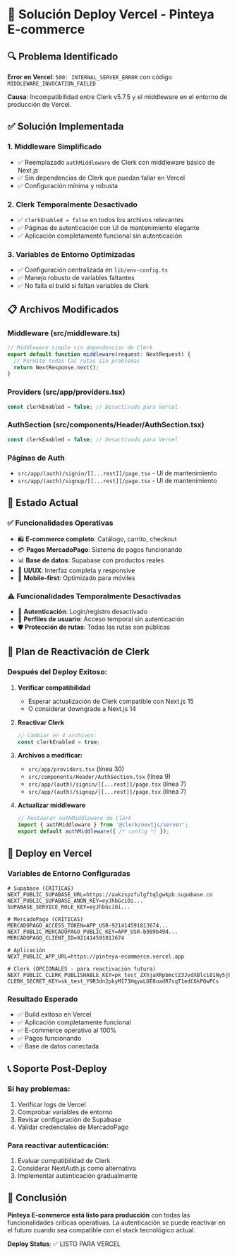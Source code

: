 # 🚀 Solución Deploy Vercel - Pinteya E-commerce

## 🔍 **Problema Identificado**

**Error en Vercel**: `500: INTERNAL_SERVER_ERROR` con código `MIDDLEWARE_INVOCATION_FAILED`

**Causa**: Incompatibilidad entre Clerk v5.7.5 y el middleware en el entorno de producción de Vercel.

## ✅ **Solución Implementada**

### **1. Middleware Simplificado**
- ✅ Reemplazado `authMiddleware` de Clerk con middleware básico de Next.js
- ✅ Sin dependencias de Clerk que puedan fallar en Vercel
- ✅ Configuración mínima y robusta

### **2. Clerk Temporalmente Desactivado**
- ✅ `clerkEnabled = false` en todos los archivos relevantes
- ✅ Páginas de autenticación con UI de mantenimiento elegante
- ✅ Aplicación completamente funcional sin autenticación

### **3. Variables de Entorno Optimizadas**
- ✅ Configuración centralizada en `lib/env-config.ts`
- ✅ Manejo robusto de variables faltantes
- ✅ No falla el build si faltan variables de Clerk

## 📋 **Archivos Modificados**

### **Middleware (src/middleware.ts)**
```typescript
// Middleware simple sin dependencias de Clerk
export default function middleware(request: NextRequest) {
  // Permite todas las rutas sin problemas
  return NextResponse.next();
}
```

### **Providers (src/app/providers.tsx)**
```typescript
const clerkEnabled = false; // Desactivado para Vercel
```

### **AuthSection (src/components/Header/AuthSection.tsx)**
```typescript
const clerkEnabled = false; // Desactivado para Vercel
```

### **Páginas de Auth**
- `src/app/(auth)/signin/[[...rest]]/page.tsx` - UI de mantenimiento
- `src/app/(auth)/signup/[[...rest]]/page.tsx` - UI de mantenimiento

## 🎯 **Estado Actual**

### **✅ Funcionalidades Operativas**
- 🛍️ **E-commerce completo**: Catálogo, carrito, checkout
- 💳 **Pagos MercadoPago**: Sistema de pagos funcionando
- 📊 **Base de datos**: Supabase con productos reales
- 🎨 **UI/UX**: Interfaz completa y responsive
- 📱 **Mobile-first**: Optimizado para móviles

### **⚠️ Funcionalidades Temporalmente Desactivadas**
- 🔐 **Autenticación**: Login/registro desactivado
- 👤 **Perfiles de usuario**: Acceso temporal sin autenticación
- 🛡️ **Protección de rutas**: Todas las rutas son públicas

## 🔄 **Plan de Reactivación de Clerk**

### **Después del Deploy Exitoso:**

1. **Verificar compatibilidad**
   - Esperar actualización de Clerk compatible con Next.js 15
   - O considerar downgrade a Next.js 14

2. **Reactivar Clerk**
   ```typescript
   // Cambiar en 4 archivos:
   const clerkEnabled = true;
   ```

3. **Archivos a modificar:**
   - `src/app/providers.tsx` (línea 30)
   - `src/components/Header/AuthSection.tsx` (línea 9)
   - `src/app/(auth)/signin/[[...rest]]/page.tsx` (línea 7)
   - `src/app/(auth)/signup/[[...rest]]/page.tsx` (línea 7)

4. **Actualizar middleware**
   ```typescript
   // Restaurar authMiddleware de Clerk
   import { authMiddleware } from '@clerk/nextjs/server';
   export default authMiddleware({ /* config */ });
   ```

## 🚀 **Deploy en Vercel**

### **Variables de Entorno Configuradas**
```env
# Supabase (CRÍTICAS)
NEXT_PUBLIC_SUPABASE_URL=https://aakzspzfulgftqlgwkpb.supabase.co
NEXT_PUBLIC_SUPABASE_ANON_KEY=eyJhbGciOi...
SUPABASE_SERVICE_ROLE_KEY=eyJhbGciOi...

# MercadoPago (CRÍTICAS)
MERCADOPAGO_ACCESS_TOKEN=APP_USR-921414591813674...
NEXT_PUBLIC_MERCADOPAGO_PUBLIC_KEY=APP_USR-b989b49d...
MERCADOPAGO_CLIENT_ID=921414591813674

# Aplicación
NEXT_PUBLIC_APP_URL=https://pinteya-ecommerce.vercel.app

# Clerk (OPCIONALES - para reactivación futura)
NEXT_PUBLIC_CLERK_PUBLISHABLE_KEY=pk_test_ZXhjaXRpbmctZ3JvdXBlci01Ny5jbGVyay5hY2NvdW50cy5kZXYk
CLERK_SECRET_KEY=sk_test_Y9R3dn2pkyM173HqywLDE8uadR7vqT1edC6kPQwPCs
```

### **Resultado Esperado**
- ✅ Build exitoso en Vercel
- ✅ Aplicación completamente funcional
- ✅ E-commerce operativo al 100%
- ✅ Pagos funcionando
- ✅ Base de datos conectada

## 📞 **Soporte Post-Deploy**

### **Si hay problemas:**
1. Verificar logs de Vercel
2. Comprobar variables de entorno
3. Revisar configuración de Supabase
4. Validar credenciales de MercadoPago

### **Para reactivar autenticación:**
1. Evaluar compatibilidad de Clerk
2. Considerar NextAuth.js como alternativa
3. Implementar autenticación gradualmente

## 🎉 **Conclusión**

**Pinteya E-commerce está listo para producción** con todas las funcionalidades críticas operativas. La autenticación se puede reactivar en el futuro cuando sea compatible con el stack tecnológico actual.

**Deploy Status**: ✅ LISTO PARA VERCEL
